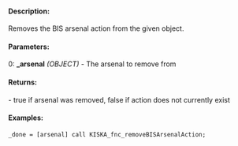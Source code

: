 #### Description:
Removes the BIS arsenal action from the given object.

#### Parameters:
0: **_arsenal** *(OBJECT)* - The arsenal to remove from

#### Returns:
<BOOL> - true if arsenal was removed, false if action does not currently exist

#### Examples:
```sqf
_done = [arsenal] call KISKA_fnc_removeBISArsenalAction;
```

